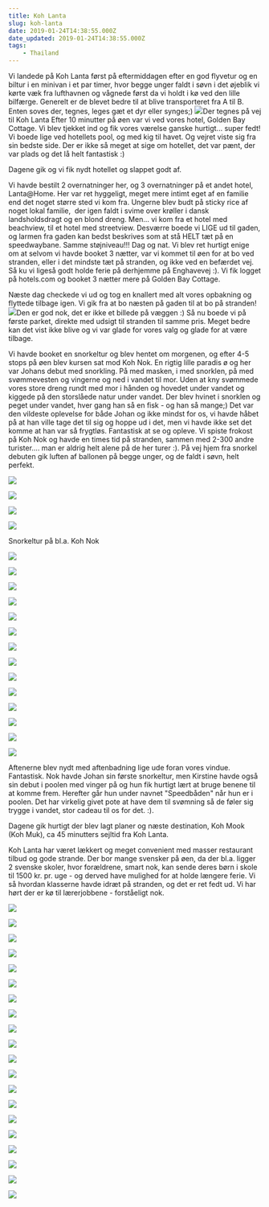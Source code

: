 ```yaml
---
title: Koh Lanta
slug: koh-lanta
date: 2019-01-24T14:38:55.000Z
date_updated: 2019-01-24T14:38:55.000Z
tags: 
    - Thailand
---
```


Vi landede på Koh Lanta først på eftermiddagen efter en god flyvetur og en biltur i en minivan i et par timer, hvor begge unger faldt i søvn i det øjeblik vi kørte væk fra lufthavnen og vågnede først da vi holdt i kø ved den lille bilfærge. Generelt er de blevet bedre til at blive transporteret fra A til B. Enten soves der, tegnes, leges gæt et dyr eller synges;)
![](/../../assets/images/2019/01/IMG_1507.jpg)Der tegnes på vej til Koh Lanta
Efter 10 minutter på øen var vi ved vores hotel, Golden Bay Cottage. Vi blev tjekket ind og fik vores værelse ganske hurtigt... super fedt!
Vi boede lige ved hotellets pool, og med kig til havet. Og vejret viste sig fra sin bedste side. Der er ikke så meget at sige om hotellet, det var pænt, der var plads og det lå helt fantastisk :)

Dagene gik og vi fik nydt hotellet og slappet godt af. 

Vi havde bestilt 2 overnatninger her, og 3 overnatninger på et andet hotel, Lanta@Home. Her var ret hyggeligt, meget mere intimt eget af en familie end det noget større sted vi kom fra. Ungerne blev budt på sticky rice af noget lokal familie,  der igen faldt i svime over krøller i dansk landsholdsdragt og en blond dreng. Men... vi kom fra et hotel med beachview, til et hotel med streetview. Desværre boede vi LIGE ud til gaden, og larmen fra gaden kan bedst beskrives som at stå HELT tæt på en speedwaybane. Samme støjniveau!!! Dag og nat.
Vi blev ret hurtigt enige om at selvom vi havde booket 3 nætter, var vi kommet til øen for at bo ved stranden, eller i det mindste tæt på stranden, og ikke ved en befærdet vej. Så ku vi ligeså godt holde ferie på derhjemme på Enghavevej :).
Vi fik logget på hotels.com og booket 3 nætter mere på Golden Bay Cottage.

Næste dag checkede vi ud og tog en knallert med alt vores opbakning og flyttede tilbage igen. Vi gik fra at bo næsten på gaden til at bo på stranden!
![](/../../assets/images/2019/01/IMG_1578.jpg)Den er god nok, det er ikke et billede på væggen :)
Så nu boede vi på første parket, direkte med udsigt til stranden til samme pris. Meget bedre kan det vist ikke blive og vi var glade for vores valg og glade for at være tilbage.

Vi havde booket en snorkeltur og blev hentet om morgenen, og efter 4-5 stops på øen blev kursen sat mod Koh Nok. En rigtig lille paradis ø og her var Johans debut med snorkling. På med masken, i med snorklen, på med svømmevesten og vingerne og ned i vandet til mor. Uden at kny svømmede vores store dreng rundt med mor i hånden og hovedet under vandet og kiggede på den storslåede natur under vandet. Der blev hvinet i snorklen og peget under vandet, hver gang han så en fisk - og han så mange;) Det var den vildeste oplevelse for både Johan og ikke mindst for os, vi havde håbet på at han ville tage det til sig og hoppe ud i det, men vi havde ikke set det komme at han var så frygtløs. Fantastisk at se og opleve. Vi spiste frokost på Koh Nok og havde en times tid på stranden, sammen med 2-300 andre turister.... man er aldrig helt alene på de her turer :). 
På vej hjem fra snorkel debuten gik luften af ballonen på begge unger, og de faldt i søvn, helt perfekt.

![](/../../assets/images/2019/01/IMG_0001.JPG)

![](/../../assets/images/2019/01/IMG_0005.JPG)

![](/../../assets/images/2019/01/IMG_0007.JPG)

![](/../../assets/images/2019/01/IMG_0011-1.JPG)

Snorkeltur på bl.a. Koh Nok

![](/../../assets/images/2019/01/IMG_0012-2.JPG)

![](/../../assets/images/2019/01/IMG_0018-1.JPG)

![](/../../assets/images/2019/01/IMG_5685-1.jpg)

![](/../../assets/images/2019/01/IMG_5691-1.jpg)

![](/../../assets/images/2019/01/IMG_5697-1.jpg)

![](/../../assets/images/2019/01/P1140010.jpg)

![](/../../assets/images/2019/01/P1140027.jpg)

![](/../../assets/images/2019/01/P1140043.jpg)

![](/../../assets/images/2019/01/P1140051.jpg)

![](/../../assets/images/2019/01/P1140052.jpg)

![](/../../assets/images/2019/01/P1140059.jpg)

![](/../../assets/images/2019/01/49609867_2443924732316226_1487687881475489792_o-1.jpg)

![](/../../assets/images/2019/01/50448670_2445853822123317_444808927960367104_o--1--1.jpg)

![](/../../assets/images/2019/01/IMG_0014-3.JPG)

Aftenerne blev nydt med aftenbadning lige ude foran vores vindue. Fantastisk. 
Nok havde Johan sin første snorkeltur, men Kirstine havde også sin debut i poolen med vinger på og hun fik hurtigt lært at bruge benene til at komme frem. Herefter går hun under navnet "Speedbåden" når hun er i poolen. Det har virkelig givet pote at have dem til svømning så de føler sig trygge i vandet, stor cadeau til os for det. :).

Dagene gik hurtigt der blev lagt planer og næste destination, Koh Mook (Koh Muk), ca 45 minutters sejltid fra Koh Lanta. 

Koh Lanta har været lækkert og meget convenient med masser restaurant tilbud og gode strande. Der bor mange svensker på øen, da der bl.a. ligger 2 svenske skoler, hvor forældrene, smart nok, kan sende deres børn i skole til 1500 kr. pr. uge - og derved have mulighed for at holde længere ferie. Vi så hvordan klasserne havde idræt på stranden, og det er ret fedt ud. Vi har hørt der er kø til lærerjobbene - forståeligt nok. 

![](/../../assets/images/2019/01/IMG_0002.JPG)

![](/../../assets/images/2019/01/IMG_0003.JPG)

![](/../../assets/images/2019/01/IMG_0004.JPG)

![](/../../assets/images/2019/01/IMG_0006.JPG)

![](/../../assets/images/2019/01/IMG_0008.JPG)

![](/../../assets/images/2019/01/IMG_0009.JPG)

![](/../../assets/images/2019/01/IMG_0010.JPG)

![](/../../assets/images/2019/01/IMG_0015-1.JPG)

![](/../../assets/images/2019/01/IMG_0016-1.JPG)

![](/../../assets/images/2019/01/IMG_0017-1.JPG)

![](/../../assets/images/2019/01/IMG_1512.jpg)

![](/../../assets/images/2019/01/IMG_1530.jpg)

![](/../../assets/images/2019/01/IMG_1538.jpg)

![](/../../assets/images/2019/01/IMG_1576.jpg)

![](/../../assets/images/2019/01/IMG_1585.jpg)

![](/../../assets/images/2019/01/IMG_1601.jpg)

![](/../../assets/images/2019/01/IMG_5636.jpg)

![](/../../assets/images/2019/01/IMG_5637.jpg)

![](/../../assets/images/2019/01/IMG_5641.jpg)

![](/../../assets/images/2019/01/IMG_5658.jpg)
